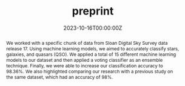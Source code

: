 ---
title: "preprint"
authors:
- admin
date: "2023-10-16T00:00:00Z"
doi: "http://dx.doi.org/10.13140/RG.2.2.30604.28805/1"

# Schedule page publish date (NOT publication's date).
#publishDate: "2017-01-01T00:00:00Z"

# Publication type.
# Legend: 0 = Uncategorized; 1 = Conference paper; 2 = Journal article;
# 3 = Preprint / Working Paper; 4 = Report; 5 = Book; 6 = Book section;
# 7 = Thesis; 8 = Patent
publication_types: ["3"]

# Publication name and optional abbreviated publication name.
publication: "Classification of Galaxies, Stars, and Quasars from Sloan Digital Sky Survey Data Release 17 Using Different Machine Learning Techniques"
publication_short: "Classification of Galaxies, Stars, and Quasars from Sloan Digital Sky Survey Data Release 17 Using Different Machine Learning Techniques"

abstract: We worked with a specific chunk of data from Sloan Digital Sky Survey data release 17. Using machine learning models, we aimed to accurately classify stars, galaxies, and quasars (QSO). We applied a total of 15 different machine learning models to our dataset and then applied a voting classifier as an ensemble technique. Finally, we were able to increase our classification accuracy to 98.36%. We also highlighted comparing our research with a previous study on the same dataset, which had an accuracy of 98%. 

# Summary. An optional shortened abstract.
summary: Classification of Galaxies, Stars, and Quasars from Sloan Digital Sky Survey Data Release 17 Using Different Machine Learning Techniques.

tags:
- Source Themes
featured: false

#links:
#- name: Custom Link
#  url: http://example.org
url_pdf: https://www.researchgate.net/profile/Ahmed-Estiak/publication/374751989_Classification_of_Galaxies_Stars_and_Quasars_from_Sloan_Digital_Sky_Survey_Data_Release_17_Using_Different_Machine_Learning_Techniques/links/652d76ec6725c324010d2b81/Classification-of-Galaxies-Stars-and-Quasars-from-Sloan-Digital-Sky-Survey-Data-Release-17-Using-Different-Machine-Learning-Techniques.pdf?origin=publicationDetail&_sg%5B0%5D=0OBeoYIAkUY2MPHoWVq70vQStKFlMW-ByW5O25dsqFIVudU9p53jOHQNQ2T7Yw4ieBlvzVwOkkVx0naBrqDdwA.B7XECzIhilymvmWYdvTRL89dq6w7BYSSJ6xQ34c1MrhyQGRpTXXn1JMeSlFribrPMWNGSPt-l-gpQ9WacLS1nw&_sg%5B1%5D=7gSEEaNHDvbvY69dH8PQ9vLtQlNjPm_tW48F4KWhSjsbyNBZfFliEdV2ePE2HS7H66NdEKk930GdOw_sXLoh3zAxo-x7CzbIPdFymtMfp-Wy.B7XECzIhilymvmWYdvTRL89dq6w7BYSSJ6xQ34c1MrhyQGRpTXXn1JMeSlFribrPMWNGSPt-l-gpQ9WacLS1nw&_iepl=&_rtd=eyJjb250ZW50SW50ZW50IjoibWFpbkl0ZW0ifQ%3D%3D&_tp=eyJjb250ZXh0Ijp7ImZpcnN0UGFnZSI6Il9kaXJlY3QiLCJwYWdlIjoicHVibGljYXRpb24iLCJwcmV2aW91c1BhZ2UiOiJwcm9maWxlIiwicG9zaXRpb24iOiJwYWdlSGVhZGVyIn19
#url_code: 'https://github.com/wowchemy/wowchemy-hugo-themes'
#url_dataset: '#'
#url_poster: '#'
#url_project: ''
#url_slides: ''
#url_source: '#'
#url_video: '#'

# Featured image
# To use, add an image named `featured.jpg/png` to your page's folder. 
image:
  caption: ''
  focal_point: ""
  preview_only: false

# Associated Projects (optional).
#   Associate this publication with one or more of your projects.
#   Simply enter your project's folder or file name without extension.
#   E.g. `internal-project` references `content/project/internal-project/index.md`.
#   Otherwise, set `projects: []`.
#projects:
#- internal-project

# Slides (optional).
#   Associate this publication with Markdown slides.
#   Simply enter your slide deck's filename without extension.
#   E.g. `slides: "example"` references `content/slides/example/index.md`.
#   Otherwise, set `slides: ""`.
#slides: example
---